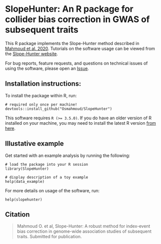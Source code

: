 # SlopeHunter: An R package for collider bias correction in GWAS of subsequent traits

This R package implements the Slope-Hunter method described in [Mahmoud et al. 2020](https://www.biorxiv.org/content/10.1101/2020.01.31.928077v1). Tutorials on the software usage can be viewed from the [Slope-Hunter website](http://osmahmoud.com/SlopeHunter/).

For bug reports, feature requests, and questions on technical issues of using the software, please open an [Issue](/../../issues).

## Installation instructions:

To install the package within R, run:

```{r}
# required only once per machine!
devtools::install_github("Osmahmoud/SlopeHunter")
```
This software requires `R (>= 3.5.0)`. If you do have an older version of R installed on your machine, you may need to install the latest R version [from here](https://cloud.r-project.org/).


## Illustative example

Get started with an example analysis by running the following:

```{r}
# load the package into your R session
library(SlopeHunter)

# display description of a toy example
help(data_example)
```

For more details on usage of the software, run:
```{r}
help(slopehunter)
```

## Citation

> Mahmoud O. et al, Slope-Hunter: A robust method for index-event bias correction in genome-wide association studies of subsequent traits.  Submitted for publication.
